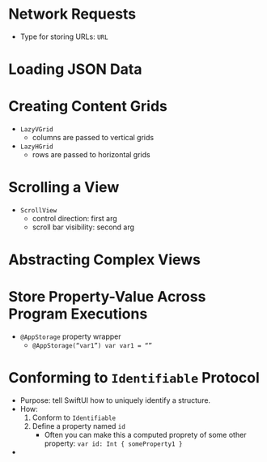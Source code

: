 # Network Requests
- Type for storing URLs: `URL`
# Loading JSON Data
# Creating Content Grids<!-- {"fold":true} -->
- `LazyVGrid`
  - columns are passed to vertical grids
- `LazyHGrid`
  - rows are passed to horizontal grids
# Scrolling a View<!-- {"fold":true} -->
- `ScrollView`
  - control direction: first arg
  - scroll bar visibility: second arg
# Abstracting Complex Views

# Store Property-Value Across Program Executions<!-- {"fold":true} -->
- `@AppStorage` property wrapper
  - `@AppStorage(“var1”) var var1 = “”`


# Conforming to `Identifiable` Protocol<!-- {"fold":true} -->
- Purpose: tell SwiftUI how to uniquely identify a structure.
- How:
  1. Conform to `Identifiable`
  2. Define a property named `id`
     - Often you can make this a computed proprety of some other property: `var id: Int { someProperty1 }`
- 